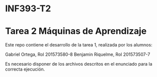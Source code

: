 # INF393-T2
# Tarea 2 Máquinas de Aprendizaje

Este repo contiene el desarrollo de la tarea 1, realizada por los alumnos:

Gabriel Ortega, Rol 201573580-8 Benjamin Riquelme, Rol 201573507-7

Es necesario disponer de los archivos descritos en el enunciado para la correcta ejecución.
